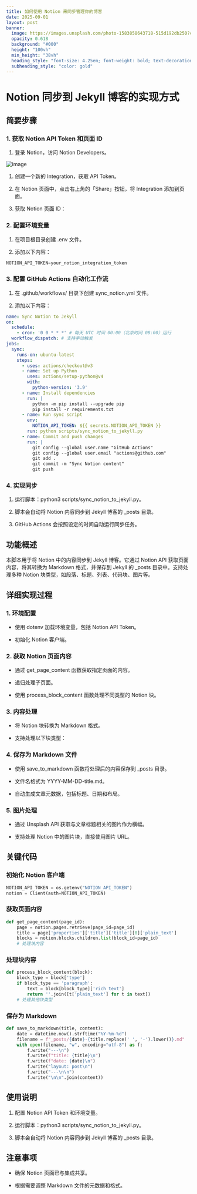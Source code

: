 ```yaml
---
title: 如何使用 Notion 来同步管理你的博客
date: 2025-09-01
layout: post
banner:
  image: https://images.unsplash.com/photo-1583858643718-515d192db250?crop=entropy&cs=tinysrgb&fit=max&fm=jpg&ixid=M3w2OTIwMzJ8MHwxfHJhbmRvbXx8fHx8fHx8fDE3NTY3MDEwMzN8&ixlib=rb-4.1.0&q=80&w=1080
  opacity: 0.618
  background: "#000"
  height: "100vh"
  min_height: "38vh"
  heading_style: "font-size: 4.25em; font-weight: bold; text-decoration: underline"
  subheading_style: "color: gold"
---
```


# Notion 同步到 Jekyll 博客的实现方式

## 简要步骤

### 1. 获取 Notion API Token 和页面 ID

1. 登录 Notion，访问 Notion Developers。

![image](https://prod-files-secure.s3.us-west-2.amazonaws.com/a7a0cc5a-89b9-4cda-8686-1fba0ca52f40/d19c1afe-dea5-4312-9333-786b0ba83054/image.png?X-Amz-Algorithm=AWS4-HMAC-SHA256&X-Amz-Content-Sha256=UNSIGNED-PAYLOAD&X-Amz-Credential=ASIAZI2LB466RFJBGINB%2F20250901%2Fus-west-2%2Fs3%2Faws4_request&X-Amz-Date=20250901T043028Z&X-Amz-Expires=3600&X-Amz-Security-Token=IQoJb3JpZ2luX2VjEKT%2F%2F%2F%2F%2F%2F%2F%2F%2F%2FwEaCXVzLXdlc3QtMiJHMEUCIQD8pEH4mmCmkrgh8VYawJlbCSXIT0DNzh2MGkEZYUwF1QIgH2P8zAsIwigol66TA%2Fg4%2FDQj4qhWZ8rz1lSToSC7mFEqiAQI%2Ff%2F%2F%2F%2F%2F%2F%2F%2F%2F%2FARAAGgw2Mzc0MjMxODM4MDUiDMBhVR0lKBp63q09QCrcAyQ%2FZpD42hGKAseSorChdDrrbiuQSzYj%2FoE8tRig54PxlH7lrRBao7JuZitmeNttmlEFDWOMJ5i1ImOCwW7%2FG31Ghgf%2BZjJ9hwkRDgT3%2FyV74IcZvq2yUgcD4eN2Yy1U%2FRCNVcChJqdmZ6SDMSkFk5s%2Bra0NVVDU%2Bior7heInvH1r%2BN3Rg6uWzEOS%2Bbw2Tm4s8WoaaUUILdQF27bfTnqttop4WKWtUWj04%2FT2Bly6nUs3rjse%2FYGjdwf0EhPfIV00BUbLT3SEIlNlr07VMI%2B8ZvfL7IFnQkywZyw5v1n61COb3iu7phqmbfA%2FSc5FIgR2V0AMV75XYr2IbIXD18E0fzVTioWAVumjCyWt87Ni4NAOFEt8q0BZnD1N6tNwBJJQoRopNMLMC5Kc2HJ54Xn%2F2bJKyhgkAcDaIOBtSwwZpi1BFFO6%2FHk%2Fkc7vf%2BZ639MMNYSY7i7S3xnkfCF3mYGTCr24JZroR0TxuhVOzlNrbSxU8V21gts8gJ8b7TViE2kiQ6TI3gqWY5MPac10wT1r0jo1%2F1t%2BBOgUcj3m%2F9lfGNL1ADG9ee0QdIPZQqe0DgJuhnfATJpxxfgUgGUUuMoMp9i%2FH9M07vMaF1IvvtNJrFsPwAwVQeUbPr65HgjMLe11MUGOqUB6eXMMnDATbwNKpNiAJw%2FFOwgQaBBwtrr5I1E%2BRvcS85ePOl0hJQAyFdK4%2BmsbJUatBdi1AftpvTclMd0Zi4M6Dhk5agS86CwN3XKBnMau6HR%2BNLD1BNUVkNyV4Xo4BJkcAK6sLqz8IdE5aN0mX8v4AtymPCUjm7LWWjIgZXCZUxnUD%2FgbcJbhxaAZlyM%2FRrOuG3KVSAErTYHkU7fkmXSW3FP0Neg&X-Amz-Signature=ec6ca33ba2662cceb70594552abe57d27f232dfb57d3e4ada9875367abacba55&X-Amz-SignedHeaders=host&x-amz-checksum-mode=ENABLED&x-id=GetObject)

1. 创建一个新的 Integration，获取 API Token。

1. 在 Notion 页面中，点击右上角的「Share」按钮，将 Integration 添加到页面。

1. 获取 Notion 页面 ID：


### 2. 配置环境变量

1. 在项目根目录创建 .env 文件。

1. 添加以下内容：

```javascript
NOTION_API_TOKEN=your_notion_integration_token
```

### 3. 配置 GitHub Actions 自动化工作流

1. 在 .github/workflows/ 目录下创建 sync_notion.yml 文件。

1. 添加以下内容：

```yaml
name: Sync Notion to Jekyll
on:
  schedule:
    - cron: '0 0 * * *' # 每天 UTC 时间 00:00（北京时间 08:00）运行
  workflow_dispatch: # 支持手动触发
jobs:
  sync:
    runs-on: ubuntu-latest
    steps:
      - uses: actions/checkout@v3
      - name: Set up Python
        uses: actions/setup-python@v4
        with:
          python-version: '3.9'
      - name: Install dependencies
        run: |
          python -m pip install --upgrade pip
          pip install -r requirements.txt
      - name: Run sync script
        env:
          NOTION_API_TOKEN: ${{ secrets.NOTION_API_TOKEN }}
        run: python scripts/sync_notion_to_jekyll.py
      - name: Commit and push changes
        run: |
          git config --global user.name "GitHub Actions"
          git config --global user.email "actions@github.com"
          git add .
          git commit -m "Sync Notion content"
          git push
```

### 4. 实现同步

1. 运行脚本：python3 scripts/sync_notion_to_jekyll.py。

1. 脚本会自动将 Notion 内容同步到 Jekyll 博客的 _posts 目录。

1. GitHub Actions 会按照设定的时间自动运行同步任务。

## 功能概述

本脚本用于将 Notion 中的内容同步到 Jekyll 博客。它通过 Notion API 获取页面内容，将其转换为 Markdown 格式，并保存到 Jekyll 的 _posts 目录中。支持处理多种 Notion 块类型，如段落、标题、列表、代码块、图片等。

## 详细实现过程

### 1. 环境配置

- 使用 dotenv 加载环境变量，包括 Notion API Token。

- 初始化 Notion 客户端。

### 2. 获取 Notion 页面内容

- 通过 get_page_content 函数获取指定页面的内容。

- 递归处理子页面。

- 使用 process_block_content 函数处理不同类型的 Notion 块。

### 3. 内容处理

- 将 Notion 块转换为 Markdown 格式。

- 支持处理以下块类型：


### 4. 保存为 Markdown 文件

- 使用 save_to_markdown 函数将处理后的内容保存到 _posts 目录。

- 文件名格式为 YYYY-MM-DD-title.md。

- 自动生成文章元数据，包括标题、日期和布局。

### 5. 图片处理

- 通过 Unsplash API 获取与文章标题相关的图片作为横幅。

- 支持处理 Notion 中的图片块，直接使用图片 URL。

## 关键代码

### 初始化 Notion 客户端

```python
NOTION_API_TOKEN = os.getenv("NOTION_API_TOKEN")
notion = Client(auth=NOTION_API_TOKEN)
```

### 获取页面内容

```python
def get_page_content(page_id):
    page = notion.pages.retrieve(page_id=page_id)
    title = page['properties']['title']['title'][0]['plain_text']
    blocks = notion.blocks.children.list(block_id=page_id)
    # 处理块内容
```

### 处理块内容

```python
def process_block_content(block):
    block_type = block['type']
    if block_type == 'paragraph':
        text = block[block_type]['rich_text']
        return ''.join([t['plain_text'] for t in text])
    # 处理其他块类型
```

### 保存为 Markdown

```python
def save_to_markdown(title, content):
    date = datetime.now().strftime("%Y-%m-%d")
    filename = f"_posts/{date}-{title.replace(' ', '-').lower()}.md"
    with open(filename, "w", encoding="utf-8") as f:
        f.write("---\n")
        f.write(f"title: {title}\n")
        f.write(f"date: {date}\n")
        f.write("layout: post\n")
        f.write("---\n\n")
        f.write("\n\n".join(content))
```

## 使用说明

1. 配置 Notion API Token 和环境变量。

1. 运行脚本：python3 scripts/sync_notion_to_jekyll.py。

1. 脚本会自动将 Notion 内容同步到 Jekyll 博客的 _posts 目录。

## 注意事项

- 确保 Notion 页面已与集成共享。

- 根据需要调整 Markdown 文件的元数据和格式。